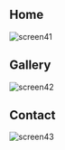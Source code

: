 ## Home
![screen41](https://raw.githubusercontent.com/<username>/<repo>/main/path/to/screen41.png)

## Gallery
![screen42](https://raw.githubusercontent.com/<username>/<repo>/main/path/to/screen42.png)

## Contact
![screen43](https://raw.githubusercontent.com/<username>/<repo>/main/path/to/screen43.png)

